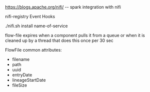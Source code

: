 https://blogs.apache.org/nifi/ -- spark integration with nifi

nifi-registry Event Hooks 

./nifi.sh install name-of-service

flow-file expires when a component pulls it from a queue or when it is cleaned up by a thread that does this once per 30 sec


FlowFile common attributes:

 - filename
 - path
 - uuid
 - entryDate
 - lineageStartDate
 - fileSize



